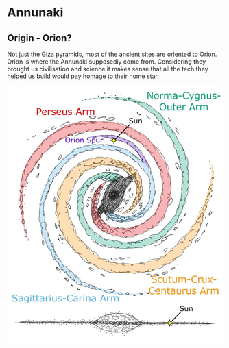 # Annunaki

## Origin - Orion?

Not just the Giza pyramids, most of the ancient sites are oriented to Orion. Orion is where the Annunaki supposedly come from. Considering they brought us civilisation and science it makes sense that all the tech they helped us build would pay homage to their home star.

![](img/orion.jpg)